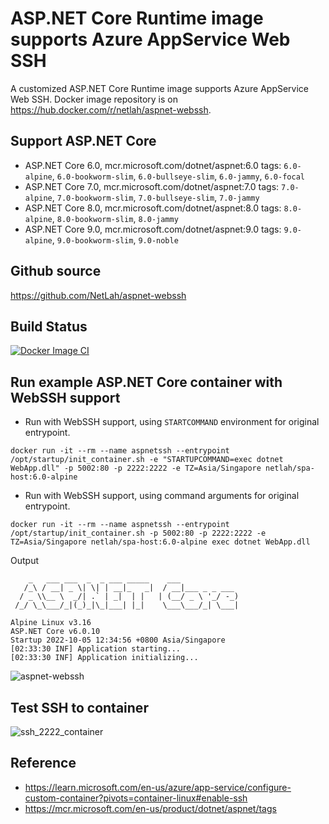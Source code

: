 # ASP.NET Core Runtime image supports Azure AppService Web SSH

A customized ASP.NET Core Runtime image supports Azure AppService Web SSH. Docker image repository is on https://hub.docker.com/r/netlah/aspnet-webssh.

## Support ASP.NET Core

- ASP.NET Core 6.0, mcr.microsoft.com/dotnet/aspnet:6.0 tags: `6.0-alpine`, `6.0-bookworm-slim`, `6.0-bullseye-slim`, `6.0-jammy`, `6.0-focal`
- ASP.NET Core 7.0, mcr.microsoft.com/dotnet/aspnet:7.0 tags: `7.0-alpine`, `7.0-bookworm-slim`, `7.0-bullseye-slim`, `7.0-jammy`
- ASP.NET Core 8.0, mcr.microsoft.com/dotnet/aspnet:8.0 tags: `8.0-alpine`, `8.0-bookworm-slim`, `8.0-jammy`
- ASP.NET Core 9.0, mcr.microsoft.com/dotnet/aspnet:9.0 tags: `9.0-alpine`, `9.0-bookworm-slim`, `9.0-noble`

## Github source

https://github.com/NetLah/aspnet-webssh

## Build Status

[![Docker Image CI](https://github.com/NetLah/aspnet-webssh/actions/workflows/docker-image.yml/badge.svg)](https://github.com/NetLah/aspnet-webssh/actions/workflows/docker-image.yml)

## Run example ASP.NET Core container with WebSSH support

- Run with WebSSH support, using `STARTCOMMAND` environment for original entrypoint.

```
docker run -it --rm --name aspnetssh --entrypoint /opt/startup/init_container.sh -e "STARTUPCOMMAND=exec dotnet WebApp.dll" -p 5002:80 -p 2222:2222 -e TZ=Asia/Singapore netlah/spa-host:6.0-alpine
```

- Run with WebSSH support, using command arguments for original entrypoint.

```
docker run -it --rm --name aspnetssh --entrypoint /opt/startup/init_container.sh -p 5002:80 -p 2222:2222 -e TZ=Asia/Singapore netlah/spa-host:6.0-alpine exec dotnet WebApp.dll
```

Output

```
    _   ___ ___  _  _ ___ _____    ___
   /_\ / __| _ \| \| | __|_   _|  / __|___ _ _ ___
  / _ \\__ \  _/| .` | _|  | |   | (__/ _ \ '_/ -_)
 /_/ \_\___/_|(_)_|\_|___| |_|    \___\___/_| \___|

Alpine Linux v3.16
ASP.NET Core v6.0.10
Startup 2022-10-05 12:34:56 +0800 Asia/Singapore
[02:33:30 INF] Application starting...
[02:33:30 INF] Application initializing...
```

![aspnet-webssh](https://raw.githubusercontent.com/NetLah/aspnet-webssh/main/docs/aspnet-webssh.png)

## Test SSH to container

![ssh_2222_container](https://raw.githubusercontent.com/NetLah/aspnet-webssh/main/docs/ssh_2222_container.png)

## Reference

- https://learn.microsoft.com/en-us/azure/app-service/configure-custom-container?pivots=container-linux#enable-ssh
- https://mcr.microsoft.com/en-us/product/dotnet/aspnet/tags
